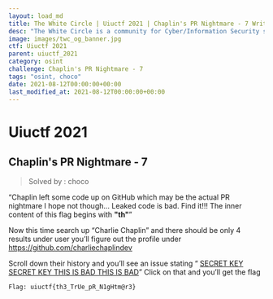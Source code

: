```yaml
---
layout: load_md
title: The White Circle | Uiuctf 2021 | Chaplin's PR Nightmare - 7 Writeup
desc: "The White Circle is a community for Cyber/Information Security students, enthusiasts and professionals. You can discuss anything related to Security, share your knowledge with others, get help when you need it and proceed further in your journey with amazing people from all over the world."
image: images/twc_og_banner.jpg
ctf: Uiuctf 2021
parent: uiuctf_2021
category: osint
challenge: Chaplin's PR Nightmare - 7
tags: "osint, choco"
date: 2021-08-12T00:00:00+00:00
last_modified_at: 2021-08-12T00:00:00+00:00
---
```


<h1 class="heading card-title white-text">Uiuctf 2021</h1>

## Chaplin's PR Nightmare - 7
> Solved by : choco

“Chaplin left some code up on GitHub which may be the actual PR nightmare I hope not though... Leaked code is bad. Find it!!!
The inner content of this flag begins with **"th"**”

Now this time search up “Charlie Chaplin” and there should be only 4 results under user
you’ll figure out the profile under https://github.com/charliechaplindev

Scroll down their history and you’ll see an issue stating “ [SECRET KEY SECRET KEY THIS IS BAD THIS IS BAD](https://github.com/charliechaplindev/C3D-Official/issues/3)” Click on that and you’ll get the flag


    Flag: uiuctf{th3_TrUe_pR_N1gHtm@r3}



